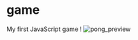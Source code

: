 # game
My first JavaScript game !
![pong_preview](https://raw.githubusercontent.com/salonibanerjee/salonibanerjee.github.io/master/images/i-pong.gif)
